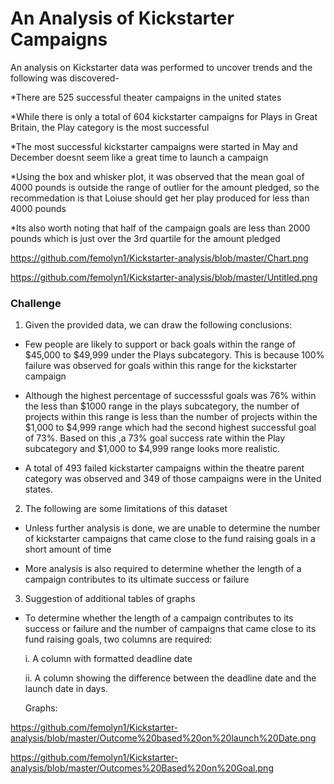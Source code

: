 # An Analysis of Kickstarter Campaigns
An analysis on Kickstarter data was performed  to uncover trends and the following was discovered- 

*There are 525 successful theater campaigns in the united states 

*While there is only a total of 604 kickstarter campaigns for Plays in Great Britain, the Play category is the most successful

*The most successful kickstarter campaigns were started in May and December doesnt seem like a great time to launch a campaign

*Using the box and whisker plot, it was observed that the mean goal of 4000 pounds is outside the range of outlier for the amount pledged, so the recommedation is that Loiuse should get her play produced for less than 4000 pounds

*Its also worth noting that half of the campaign goals are less than 2000 pounds which is just over the 3rd quartile for the amount pledged


https://github.com/femolyn1/Kickstarter-analysis/blob/master/Chart.png

https://github.com/femolyn1/Kickstarter-analysis/blob/master/Untitled.png

### Challenge
1. Given the provided data, we can draw the following conclusions:

* Few people are likely to support or back goals within the range of $45,000 to $49,999 under the Plays subcategory. This is because 100% failure was observed for goals within this range for the kickstarter campaign

* Although the highest percentage of successsful goals was 76% within the less than $1000 range in the plays subcategory, the number of projects within this range is less than the number of projects within the $1,000 to $4,999 range which had the second highest successful goal of 73%. Based on this ,a 73% goal success rate within the Play subcategory and $1,000 to $4,999 range looks more realistic.

* A total of 493 failed kickstarter campaigns  within the theatre parent category was observed and 349 of those campaigns were in the United states.

2. The following are some limitations of this dataset 

* Unless further analysis is done, we are unable to determine the number of kickstarter campaigns that came close to the fund raising goals in a short amount of time

* More analysis is also required to determine whether the length of a campaign contributes to its ultimate success or failure

3. Suggestion of additional tables of graphs

* To determine whether the length of a campaign contributes to its success or failure and the number of campaigns that came close to its fund raising goals, two columns are required:  

   i. A column with formatted deadline date 
   
   ii. A column showing the difference between the deadline date and the launch date in days.
   
   Graphs:
    

https://github.com/femolyn1/Kickstarter-analysis/blob/master/Outcome%20based%20on%20launch%20Date.png
   
   
https://github.com/femolyn1/Kickstarter-analysis/blob/master/Outcomes%20Based%20on%20Goal.png
   
   

